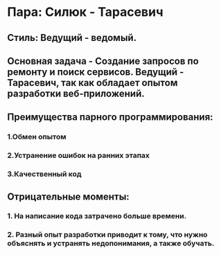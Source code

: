 # Пара: Силюк - Тарасевич 
## Стиль: Ведущий - ведомый.
## Основная задача - Создание запросов по ремонту и поиск сервисов. Ведущий - Тарасевич, так как обладает опытом разработки веб-приложений.  

## Преимущества парного программирования:
### 1.Обмен опытом
### 2.Устранение ошибок на ранних этапах
### 3.Качественный код

## Отрицательные моменты:
### 1. На написание кода затрачено больше времени.
### 2. Разный опыт разработки приводит к тому, что нужно объяснять и устранять недопонимания, а также обучать.
